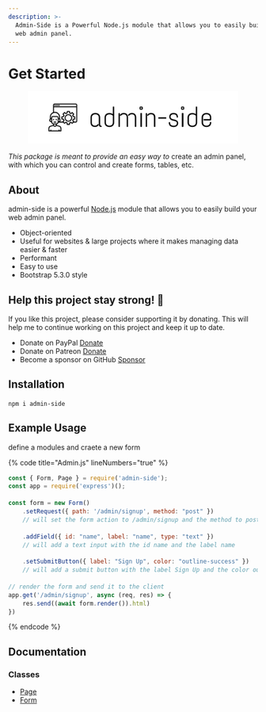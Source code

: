 ```yaml
---
description: >-
  Admin-Side is a Powerful Node.js module that allows you to easily build your
  web admin panel.
---
```


# Get Started

<figure><img src=".gitbook/assets/banner.png" alt="admin-side"><figcaption></figcaption></figure>

_This package is meant to provide an easy way to_ create an admin panel, with which you can control and create forms, tables, etc.

## About

admin-side is a powerful [Node.js](https://nodejs.org/) module that allows you to easily build your web admin panel.

* Object-oriented
* Useful for websites & large projects where it makes managing data easier & faster
* Performant
* Easy to use
* Bootstrap 5.3.0 style

## Help this project stay strong! 💪

If you like this project, please consider supporting it by donating. This will help me to continue working on this project and keep it up to date.

* Donate on PayPal [Donate](https://www.paypal.me/abd0009)
* Donate on Patreon [Donate](https://www.patreon.com/abdo9)
* Become a sponsor on GitHub [Sponsor](https://github.com/sponsors/abdooo9)

## Installation

```shell-session
npm i admin-side
```

## Example Usage

define a modules and craete a new form

{% code title="Admin.js" lineNumbers="true" %}
```javascript
const { Form, Page } = require('admin-side');
const app = require('express')();

const form = new Form()
    .setRequest({ path: '/admin/signup', method: "post" })
    // will set the form action to /admin/signup and the method to post

    .addField({ id: "name", label: "name", type: "text" })
    // will add a text input with the id name and the label name
    
    .setSubmitButton({ label: "Sign Up", color: "outline-success" })
    // will add a submit button with the label Sign Up and the color outline-success
    
// render the form and send it to the client
app.get('/admin/signup', async (req, res) => {
    res.send((await form.render()).html)
})
```
{% endcode %}

## Documentation

### **Classes**

* [Page](class/page.md)
* [Form](class/form.md)
